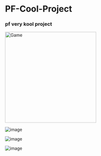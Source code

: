 # PF-Cool-Project
### pf very kool project 

<img src="![image](https://github.com/user-attachments/assets/ee0f761e-377b-4b0c-9a9d-2fda7ec7e1a8)l" alt="Game" width="300">


![image](https://github.com/user-attachments/assets/66c29a01-f016-4b7c-9294-5fecabc77872)

![image](https://github.com/user-attachments/assets/ba28fd54-0019-4a8e-b70b-ac7e97f21857)

![image](https://github.com/user-attachments/assets/694c9840-11b8-4280-ac24-165f1ad9e3e2)



